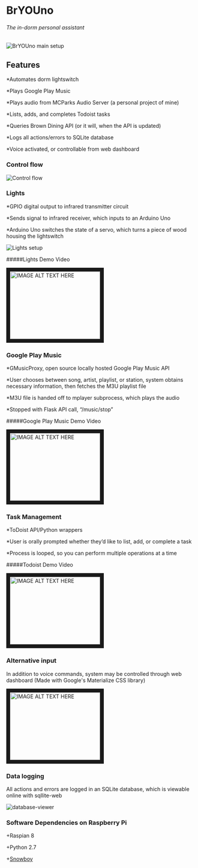 # BrYOUno
###### The in-dorm personal assistant
![BrYOUno main setup](https://lh3.googleusercontent.com/jAE1QA25SvL6YfqY-jTqnHvQ5rLyk_wp83soyXtteHmFeDP7UCK2zBD2hZSqito6JAGdpP9yoIoOcryw_lC3AATTdL3KwQrQymM-MdBBAToZ-h09NVnLKDElR82jU1uKBKkwv3cLLrIYMuaEmErlkhFp1KTdFGa0xIcPwNceaENxQZ5OyMtAheHATBAg8H6prRXHW_5GU01PeYvRPvhsg4y7SkEBeZ3_IuWTHUJHZj448u7_yXnVVm9LramI8v28coFTNsfGTn6C8rnxnyoO2CzfWTKpWh5S_nFFbwNnwwjh3s0w2n9Fya3GrSRQ9w53ARudT2KyXdsO9PW-qiXJA7KSqwW2Pul5qq9qL13jXffne--kH51fo4dkqZcLUPKuQ_Mo8IqOf3SgDp-3TKimzzv8tcDJJhGabFgfWnL03BZSsuHVUJrexEPBehtG1YV0eyK13qkoR4e7MYsgIGCt7DACCtmJt5NLHkTFe1bz2RmiQ6AJaHkcsEcTCdFPh22WRjXgDk1geaQUEdSg6OtdztRnUEpcEzswwAvU7IwMWSA_0jKeWu2GfYX7_F9IodS-KdAf0YXQn0v-zMeoPYCOQLyg0Z1Ajs1Pvgn7Rd1LZmbjI-Xolzc4=w713-h950-no)
## Features
*Automates dorm lightswitch

*Plays Google Play Music

*Plays audio from MCParks Audio Server (a personal project of mine)

*Lists, adds, and completes Todoist tasks

*Queries Brown Dining API (or it will, when the API is updated)

*Logs all actions/errors to SQLite database

*Voice activated, or controllable from web dashboard

### Control flow
![Control flow](http://image.prntscr.com/image/f37542d9f26e4c5d81d84b339b8dd7d7.png)

### Lights
*GPIO digital output to infrared transmitter circuit

*Sends signal to infrared receiver, which inputs to an Arduino Uno

*Arduino Uno switches the state of a servo, which turns a piece of wood housing the lightswitch

![Lights setup](https://lh3.googleusercontent.com/_ie9Slhlfo_YYEGuuShZ5oDIjq6hxA-9uXqlCm0jvN6K6O8lDJT7DSPz4csbehlahgql35OvFdR91cFMkD-iz0mWdy4iQugAzJLgy2CfjhWKn00Mo2_ZJe43pUfTvt20ocHnjNL1IpdbaiEfgo8CFPj1EovZ1ittCLJiNik1f7d3-xiYKKq2Q05Khckfn1sFT3u3ZmWuzXwM2V09hgKXfuSe2RywUyvGwogEBmZCO7doXeHX4BiQiDMsFOCCcSxGZoRxBzi7iSY8yMAt9AJ7iKvayAA5yB3CwLGxeu8Df_nuKeHD9EwSvTDUxmKb9TGErq8hUHG928AWbAzrG1pDPrHosTXMF-5E_zl38vJ_KzzlYL22ihB8bKz7m5uAWXk6SuPQLiix3wPlrTFeQnbtKE7Tb_gDmNnWVbVnTbtG-MORoGK-1EUw4I25hvnvCDVjnxxVF1QpEDCLbRUS-MszU8-mN-vKRxUSa1H7wRW4sUdLaZeX6CqdOcYbF8KS-xVoAt1RfJ-Ut43-TuozSBaxqlaug8yvkLu97d5wQJAZ2A0VnQJv7lxNRqjyxDsarCJN0t1p77X6fTKt7YkjICDkRzcx5nYv2knxOOkhAPRq4AV5V8GZ0e1p=w713-h950-no)

#####Lights Demo Video

<a href="http://www.youtube.com/watch?feature=player_embedded&v=AEW0pxpv7_A
" target="_tab"><img src="http://img.youtube.com/vi/AEW0pxpv7_A/0.jpg"
alt="IMAGE ALT TEXT HERE" width="240" height="180" border="10" /></a>

### Google Play Music
*GMusicProxy, open source locally hosted Google Play Music API

*User chooses between song, artist, playlist, or station, system obtains necessary information, then fetches the M3U playlist file

*M3U file is handed off to mplayer subprocess, which plays the audio

*Stopped with Flask API call, “/music/stop”

#####Google Play Music Demo Video

<a href="http://www.youtube.com/watch?feature=player_embedded&v=0sgMwBeWgmk
" target="_tab"><img src="http://img.youtube.com/vi/0sgMwBeWgmk/0.jpg"
alt="IMAGE ALT TEXT HERE" width="240" height="180" border="10" /></a>

### Task Management
*ToDoist API/Python wrappers

*User is orally prompted whether they’d like to list, add, or complete a task

*Process is looped, so you can perform multiple operations at a time

#####Todoist Demo Video

<a href="http://www.youtube.com/watch?feature=player_embedded&v=vsCGVdoejL4
" target="_tab"><img src="http://img.youtube.com/vi/vsCGVdoejL4/0.jpg"
alt="IMAGE ALT TEXT HERE" width="240" height="180" border="10" /></a>

### Alternative input

In addition to voice commands, system may be controlled through web dashboard (Made with Google's Materialize CSS library)

<a href="http://www.youtube.com/watch?feature=player_embedded&v=T9fPB6J6O5I
" target="_tab"><img src="http://img.youtube.com/vi/T9fPB6J6O5I/0.jpg"
alt="IMAGE ALT TEXT HERE" width="240" height="180" border="10" /></a>

### Data logging

All actions and errors are logged in an SQLite database, which is viewable online with sqllite-web

![database-viewer](http://image.prntscr.com/image/003e053aae6d47f589fc428ad6336862.png)


### Software Dependencies on Raspberry Pi

+Raspian 8

+Python 2.7

+[Snowboy](http://docs.kitt.ai/snowboy/)
